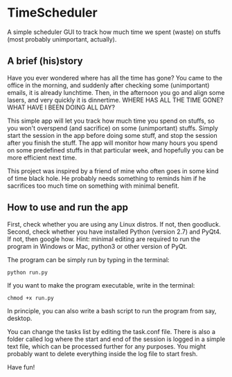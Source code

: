 # TimeScheduler 
A simple scheduler GUI to track how much time we spent (waste) on stuffs (most probably unimportant, actually). 

## A brief (his)story

Have you ever wondered where has all the time has gone? 
You came to the office in the morning, and suddenly after checking some (unimportant) emails, it is already lunchtime.
Then, in the afternoon you go and align some lasers, and very quickly it is dinnertime.
WHERE HAS ALL THE TIME GONE? WHAT HAVE I BEEN DOING ALL DAY?

This simple app will let you track how much time you spend on stuffs, so you won't overspend (and sacrifice) on some (unimportant) stuffs. Simply start the session in the app before doing some stuff, and stop the session after you finish the stuff. The app will monitor how many hours you spend on some predefined stuffs in that particular week, and hopefully you can be more efficient next time.

This project was inspired by a friend of mine who often goes in some kind of time black hole. He probably needs something to reminds him if he sacrifices too much time on something with minimal benefit. 

## How to use and run the app

First, check whether you are using any Linux distros. If not, then goodluck. Second, check whether you have installed Python (version 2.7) and PyQt4. If not, then google how. Hint: minimal editing are required to run the program in Windows or Mac, python3 or other version of PyQt.

The program can be simply run by typing in the terminal:
```
python run.py 
```
If you want to make the program executable, write in the terminal:
```
chmod +x run.py
```
In principle, you can also write a bash script to run the program from say, desktop.

You can change the tasks list by editing the task.conf file. There is also a folder called log where the start and end of the session is logged in a simple text file, which can be processed further for any purposes. You might probably want to delete everything inside the log file to start fresh.

Have fun!